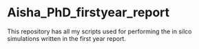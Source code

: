 # Aisha_PhD_firstyear_report
This repository has all my scripts used for performing the in silco simulations written in the first year report.
